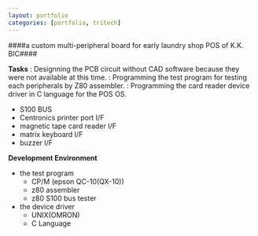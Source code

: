 ```yaml
---
layout: portfolio
categories: [portfolio, tritech]
---
```


####a custom multi-peripheral board for early laundry shop POS of K.K. BIC####

   **Tasks**
   : Designning the PCB circuit without CAD software because they were not available at this time.
   : Programming the test program for testing each peripherals by Z80 assembler.
   : Programming the card reader device driver in C language for the POS OS.

   - S100 BUS
   - Centronics printer port I/F
   - magnetic tape card reader I/F
   - matrix keyboard I/F
   - buzzer I/F

   **Development Environment**
   
   - the test program
       - CP/M (epson QC-10(QX-10))
	   - z80 assembler
	   - z80 S100 bus tester
   - the device driver
       - UNIX(OMRON)
       - C Language

